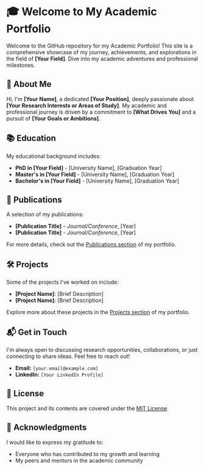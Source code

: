 # 🎓 Welcome to My Academic Portfolio

Welcome to the GitHub repository for my Academic Portfolio! This site is a comprehensive showcase of my journey, achievements, and explorations in the field of **[Your Field]**. Dive into my academic adventures and professional milestones.

## 🌟 About Me

Hi, I'm **[Your Name]**, a dedicated **[Your Position]**, deeply passionate about **[Your Research Interests or Areas of Study]**. My academic and professional journey is driven by a commitment to **[What Drives You]** and a pursuit of **[Your Goals or Ambitions]**.

## 📚 Education

My educational background includes:

- **PhD in [Your Field]** - [University Name], [Graduation Year]
- **Master's in [Your Field]** - [University Name], [Graduation Year]
- **Bachelor's in [Your Field]** - [University Name], [Graduation Year]

## 📖 Publications

A selection of my publications:

- **[Publication Title]** - *Journal/Conference*, [Year]
- **[Publication Title]** - *Journal/Conference*, [Year]

For more details, check out the [Publications section](#publications) of my portfolio.

## 🛠 Projects

Some of the projects I've worked on include:

- **[Project Name]**: [Brief Description]
- **[Project Name]**: [Brief Description]

Explore more about these projects in the [Projects section](#projects) of my portfolio.

## 📬 Get in Touch

I'm always open to discussing research opportunities, collaborations, or just connecting to share ideas. Feel free to reach out!

- **Email:** `[your.email@example.com]`
- **LinkedIn:** `[Your LinkedIn Profile]`

## 📄 License

This project and its contents are covered under the [MIT License](LICENSE.md).

## 🙏 Acknowledgments

I would like to express my gratitude to:

- Everyone who has contributed to my growth and learning
- My peers and mentors in the academic community

